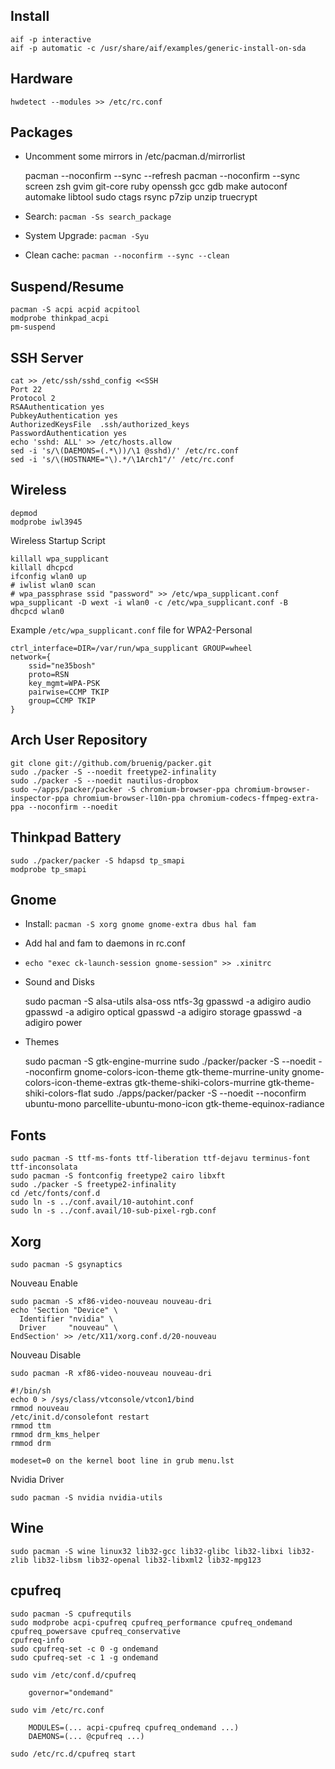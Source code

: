 Install
-------

    aif -p interactive
    aif -p automatic -c /usr/share/aif/examples/generic-install-on-sda

Hardware
--------

    hwdetect --modules >> /etc/rc.conf

Packages
--------

* Uncomment some mirrors in /etc/pacman.d/mirrorlist

    pacman --noconfirm --sync --refresh
    pacman --noconfirm --sync screen zsh gvim git-core ruby openssh gcc gdb make autoconf automake libtool sudo ctags rsync p7zip unzip truecrypt

* Search: `pacman -Ss search_package`
* System Upgrade: `pacman -Syu`
* Clean cache: `pacman --noconfirm --sync --clean`

Suspend/Resume
--------------

    pacman -S acpi acpid acpitool
    modprobe thinkpad_acpi
    pm-suspend

SSH Server
----------

    cat >> /etc/ssh/sshd_config <<SSH
    Port 22
    Protocol 2
    RSAAuthentication yes
    PubkeyAuthentication yes
    AuthorizedKeysFile	.ssh/authorized_keys
    PasswordAuthentication yes
    echo 'sshd: ALL' >> /etc/hosts.allow
    sed -i 's/\(DAEMONS=(.*\))/\1 @sshd)/' /etc/rc.conf
    sed -i 's/\(HOSTNAME="\).*/\1Arch1"/' /etc/rc.conf

Wireless
--------

    depmod
    modprobe iwl3945

Wireless Startup Script

    killall wpa_supplicant
    killall dhcpcd
    ifconfig wlan0 up
    # iwlist wlan0 scan
    # wpa_passphrase ssid "password" >> /etc/wpa_supplicant.conf
    wpa_supplicant -D wext -i wlan0 -c /etc/wpa_supplicant.conf -B
    dhcpcd wlan0

Example `/etc/wpa_supplicant.conf` file for WPA2-Personal

    ctrl_interface=DIR=/var/run/wpa_supplicant GROUP=wheel
    network={
        ssid="ne35bosh"
        proto=RSN
        key_mgmt=WPA-PSK
        pairwise=CCMP TKIP
        group=CCMP TKIP
    }

Arch User Repository
--------------------

    git clone git://github.com/bruenig/packer.git
    sudo ./packer -S --noedit freetype2-infinality
    sudo ./packer -S --noedit nautilus-dropbox
    sudo ~/apps/packer/packer -S chromium-browser-ppa chromium-browser-inspector-ppa chromium-browser-l10n-ppa chromium-codecs-ffmpeg-extra-ppa --noconfirm --noedit

Thinkpad Battery
----------------

    sudo ./packer/packer -S hdapsd tp_smapi
    modprobe tp_smapi

Gnome
-----

* Install: `pacman -S xorg gnome gnome-extra dbus hal fam`

* Add hal and fam to daemons in rc.conf

* `echo "exec ck-launch-session gnome-session" >> .xinitrc`

* Sound and Disks

    sudo pacman -S alsa-utils alsa-oss ntfs-3g
    gpasswd -a adigiro audio
    gpasswd -a adigiro optical
    gpasswd -a adigiro storage
    gpasswd -a adigiro power

* Themes

    sudo pacman -S gtk-engine-murrine
    sudo ./packer/packer -S --noedit --noconfirm gnome-colors-icon-theme gtk-theme-murrine-unity gnome-colors-icon-theme-extras gtk-theme-shiki-colors-murrine gtk-theme-shiki-colors-flat
    sudo ./apps/packer/packer -S --noedit --noconfirm ubuntu-mono parcellite-ubuntu-mono-icon gtk-theme-equinox-radiance

Fonts
-----

    sudo pacman -S ttf-ms-fonts ttf-liberation ttf-dejavu terminus-font ttf-inconsolata
    sudo pacman -S fontconfig freetype2 cairo libxft
    sudo ./packer -S freetype2-infinality
    cd /etc/fonts/conf.d
    sudo ln -s ../conf.avail/10-autohint.conf
    sudo ln -s ../conf.avail/10-sub-pixel-rgb.conf

Xorg
----

    sudo pacman -S gsynaptics

Nouveau Enable

    sudo pacman -S xf86-video-nouveau nouveau-dri
    echo 'Section "Device" \
      Identifier "nvidia" \
      Driver     "nouveau" \
    EndSection' >> /etc/X11/xorg.conf.d/20-nouveau

Nouveau Disable

    sudo pacman -R xf86-video-nouveau nouveau-dri

    #!/bin/sh
    echo 0 > /sys/class/vtconsole/vtcon1/bind
    rmmod nouveau
    /etc/init.d/consolefont restart
    rmmod ttm
    rmmod drm_kms_helper
    rmmod drm

    modeset=0 on the kernel boot line in grub menu.lst

Nvidia Driver

    sudo pacman -S nvidia nvidia-utils

Wine
----

    sudo pacman -S wine linux32 lib32-gcc lib32-glibc lib32-libxi lib32-zlib lib32-libsm lib32-openal lib32-libxml2 lib32-mpg123

cpufreq
-------

    sudo pacman -S cpufrequtils
    sudo modprobe acpi-cpufreq cpufreq_performance cpufreq_ondemand cpufreq_powersave cpufreq_conservative
    cpufreq-info
    sudo cpufreq-set -c 0 -g ondemand
    sudo cpufreq-set -c 1 -g ondemand

    sudo vim /etc/conf.d/cpufreq

        governor="ondemand"

    sudo vim /etc/rc.conf

        MODULES=(... acpi-cpufreq cpufreq_ondemand ...)
        DAEMONS=(... @cpufreq ...)

    sudo /etc/rc.d/cpufreq start

